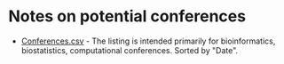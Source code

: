 # Notes on potential conferences


- [Conferences.csv](Converences.csv) - The listing is intended primarily for bioinformatics, biostatistics, computational conferences. Sorted by "Date". 

